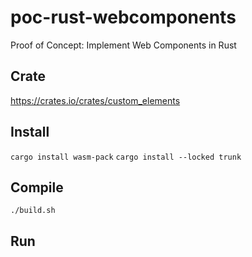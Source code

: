 # poc-rust-webcomponents

Proof of Concept: Implement Web Components in Rust

## Crate

https://crates.io/crates/custom_elements

## Install

`cargo install wasm-pack`
`cargo install --locked trunk`

## Compile

`./build.sh`

## Run
